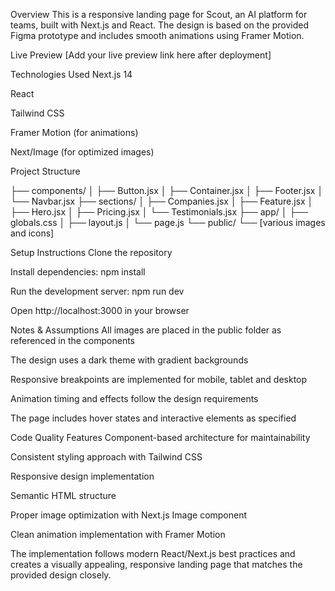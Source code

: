 Overview
This is a responsive landing page for Scout, an AI platform for teams, built with Next.js and React. The design is based on the provided Figma prototype and includes smooth animations using Framer Motion.

Live Preview
[Add your live preview link here after deployment]

Technologies Used
Next.js 14

React

Tailwind CSS

Framer Motion (for animations)

Next/Image (for optimized images)

Project Structure

├── components/
│ ├── Button.jsx
│ ├── Container.jsx
│ ├── Footer.jsx
│ └── Navbar.jsx
├── sections/
│ ├── Companies.jsx
│ ├── Feature.jsx
│ ├── Hero.jsx
│ ├── Pricing.jsx
│ └── Testimonials.jsx
├── app/
│ ├── globals.css
│ ├── layout.js
│ └── page.js
└── public/
└── [various images and icons]

Setup Instructions
Clone the repository

Install dependencies: npm install

Run the development server: npm run dev

Open http://localhost:3000 in your browser

Notes & Assumptions
All images are placed in the public folder as referenced in the components

The design uses a dark theme with gradient backgrounds

Responsive breakpoints are implemented for mobile, tablet and desktop

Animation timing and effects follow the design requirements

The page includes hover states and interactive elements as specified

Code Quality Features
Component-based architecture for maintainability

Consistent styling approach with Tailwind CSS

Responsive design implementation

Semantic HTML structure

Proper image optimization with Next.js Image component

Clean animation implementation with Framer Motion

The implementation follows modern React/Next.js best practices and creates a visually appealing, responsive landing page that matches the provided design closely.
